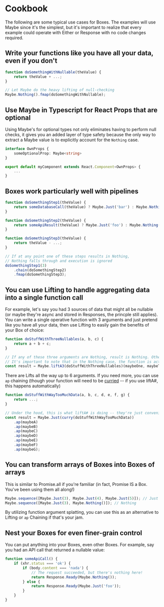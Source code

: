 # Cookbook

The following are some typical use cases for Boxes. The examples will use Maybe since it's the simplest, but
it's important to realize that every example could operate with Either or Response with no code changes required.

## Write your functions like you have all your data, even if you don't

```js
function doSomethingWithNullable(theValue) {
    return theValue + ...;
}

// Let Maybe do the heavy lifting of null-checking
Maybe.Nothing().fmap(doSomethingWithNullable);
```

## Use Maybe in Typescript for React Props that are optional

Using Maybe's for optional types not only eliminates having to perform null checks, it gives you an added layer of type
safety because the only way to extract a Maybe value is to explicitly account for the `Nothing` case.

```ts
interface OwnProps {
    someOptionalProp: Maybe<string>
}

export default myComponent extends React.Component<OwnProps> {
    ...
}
```

## Boxes work particularly well with pipelines

```js
function doSomethingStep1(theValue) {
    return someDatabaseCall(theValue) ? Maybe.Just('bar') : Maybe.Nothing();
}

function doSomethingStep2(theValue) {
    return someApiResult(theValue) ? Maybe.Just('foo') : Maybe.Nothing();
}

function doSomethingStep3(theValue) {
    return theValue - ...;
}

// If at any point one of these steps results in Nothing,
// Nothing falls through and execution is ignored
doSomethingStep1(3)
    .chain(doSomethingStep2)
    .fmap(doSomethingStep3);
```

## You can use Lifting to handle aggregating data into a single function call

For example, let's say you had 3 sources of data that might all be nullable
(or maybe they're async and stored in Responses, the princple still applies).
You can write a single operative function with 3 arguments and just pretend like you have all your data,
then use Lifting to easily gain the benefits of your Box of choice:

```js
function doStuffWithThreeNullables(a, b, c) {
    return a + b + c;
}

// If any of these three arguments are Nothing, result is Nothing. Otherwise, result is Just 6
// It's important to note that in the Nothing case, the function is actually not even executed.
const result = Maybe.liftA3(doStuffWithThreeNullables)(maybeOne, maybeTwo, maybeThree);
```

There are Lifts all the way up to 6 arguments. If you need more, you can use `ap` chaining
(though your function will need to be [curried](https://stackoverflow.com/questions/36314/what-is-currying) -- if you use liftA#, this happens automatically)

```js
function doStuffWithWayTooMuchData(a, b, c, d, e, f, g) {
    return ...;
}

// Under the hood, this is what liftA# is doing -- they're just convenient helpers
const result = Maybe.Just(curry(doStuffWithWayTooMuchData))
    .ap(maybeA)
    .ap(maybeB)
    .ap(maybeC)
    .ap(maybeD)
    .ap(maybeE)
    .ap(maybeF)
    .ap(maybeG);
```

## You can transform arrays of Boxes into Boxes of arrays

This is similar to Promise.all if you're familiar (in fact, Promise IS a Box. You've been using them all along!)

```js
Maybe.sequence([Maybe.Just(3), Maybe.Just(4), Maybe.Just(5)]); // Just [3, 4, 5]
Maybe.sequence([Maybe.Just(3), Maybe.Nothing()]); // Nothing
```

By utilizing function argument splatting, you can use this as an alternative to Lifting or `ap` Chaining if that's
your jam.

## Nest your Boxes for even finer-grain control

You can put anything into your Boxes, even other Boxes. For example, say you had an API call that returned a nullable value:

```js
function someApiCall() {
    if (xhr.status === 'ok') {
        if (body.content === 'nada') {
            // The request succeeded, but there's nothing here!
            return Response.Ready(Maybe.Nothing());
        } else {
            return Response.Ready(Maybe.Just('foo'));
        }
    }
}
```
